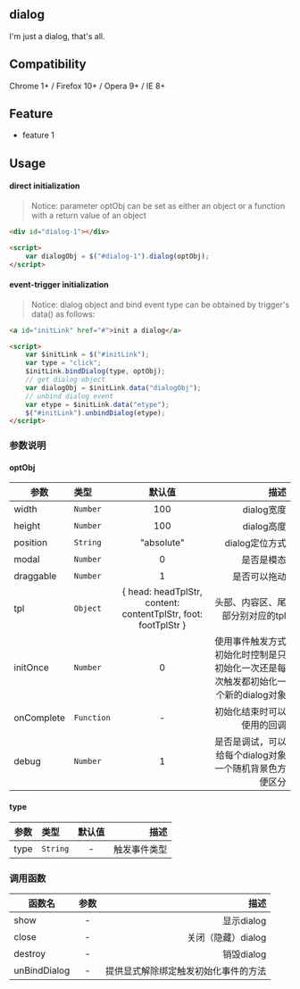 ## dialog

I'm just a dialog, that's all.

## Compatibility

Chrome 1+ / Firefox 10+ / Opera 9+ / IE 8+

## Feature

- feature 1

## Usage

#### direct initialization

> Notice: parameter optObj can be set as either an object or a function with a return value of an object

```html
<div id="dialog-1"></div>

<script>
	var dialogObj = $("#dialog-1").dialog(optObj);
</script>
```

#### event-trigger initialization
> Notice: dialog object and bind event type can be obtained by trigger's data() as follows:

```html
<a id="initLink" href="#">init a dialog</a>

<script>
	var $initLink = $("#initLink");
	var type = "click";
	$initLink.bindDialog(type, optObj);
	// get dialog object
	var dialogObj = $initLink.data("dialogObj");
	// unbind dialog event
	var etype = $initLink.data("etype");
	$("#initLink").unbindDialog(etype);
</script>
```

### 参数说明 ###

#### optObj
| 参数        | 类型 | 默认值        | 描述 |
| ------------- |:-----|:--------:| -----:|
| width     | `Number` | 100 | dialog宽度 |
| height     | `Number` | 100 | dialog高度 |
| position     | `String` | "absolute" | dialog定位方式 |
| modal     | `Number` | 0 | 是否是模态 |
| draggable     | `Number` | 1 | 是否可以拖动 |
| tpl    | `Object` | {	head: headTplStr,	content: contentTplStr, foot: footTplStr } | 头部、内容区、尾部分别对应的tpl |
| initOnce    | `Number` | 0 | 使用事件触发方式初始化时控制是只初始化一次还是每次触发都初始化一个新的dialog对象 |
| onComplete    | `Function` | - | 初始化结束时可以使用的回调 |
| debug    | `Number` | 1 | 是否是调试，可以给每个dialog对象一个随机背景色方便区分 |

#### type
| 参数        | 类型 | 默认值        | 描述 |
| ------------- |:-----|:--------:| -----:|
| type     | `String` | - | 触发事件类型 |

### 调用函数 ###

| 函数名        | 参数 | 描述 |
| ------------- |:--------:| -----:|
| show     | - | 显示dialog |
| close     | - | 关闭（隐藏）dialog |
| destroy     | - | 销毁dialog |
| unBindDialog     | - | 提供显式解除绑定触发初始化事件的方法
